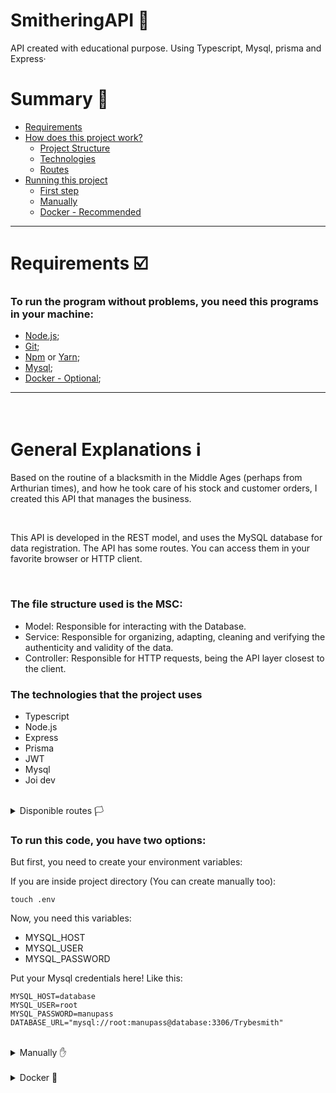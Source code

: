 # SmitheringAPI 🔨
API created with educational purpose.
Using Typescript, Mysql, prisma and Express·


# Summary 📖

- [Requirements](#requires)
- [How does this project work?](#general-explanations-ℹ️)
  - [Project Structure](#structure)
  - [Technologies](#techs)
  - [Routes](#routes)
- [Running this project](#running)
  - [First step](#first)
  - [Manually](#manually)
  - [Docker - Recommended](#docker)

---


<h1 id="requires">
  Requirements ☑️
</h1>
  
### To run the program without problems, you need this programs in your machine:

- [Node.js](https://docs.npmjs.com/downloading-and-installing-node-js-and-npm);
- [Git](https://git-scm.com/book/pt-br/v2/Come%C3%A7ando-Instalando-o-Git);
- [Npm](https://docs.npmjs.com/downloading-and-installing-node-js-and-npm) or [Yarn](https://yarnpkg.com/getting-started/install);
- [Mysql](https://dev.mysql.com/doc/mysql-shell/8.0/en/mysql-shell-install-linux-quick.html);
- [Docker - Optional](https://docs.docker.com/get-docker/);

---
<br>

# General Explanations ℹ️


<p>
Based on the routine of a blacksmith in the Middle Ages (perhaps from Arthurian times), and how he took care of his stock and customer orders, I created this API that manages the business.
</p>


<br>

<p>
This API is developed in the REST model, and uses the MySQL database for data registration. The API has some routes. You can access them in your favorite browser or HTTP client.
</p>

<br>

<h3 id="structure">
The file structure used is the MSC:
</h3>

- Model: Responsible for interacting with the Database.
- Service: Responsible for organizing, adapting, cleaning and verifying the authenticity and validity of the data.
- Controller: Responsible for HTTP requests, being the API layer closest to the client.



<h3 id="techs">
The technologies that the project uses
</h3>

- Typescript
- Node.js
- Express
- Prisma
- JWT
- Mysql
- Joi dev

<br>

<details close id="routes">
  <summary>
    Disponible routes 🏳️
  </summary>
  
  <h5>Attention!</h5>

If this project is running on your machine, the routes will be exactly like this. If not, adapt the route by changing your domain, port or whatever is necessary.

- Default Route - GET - http://localhost:3000/

 This route is only available for quick reference out of production. Return a list of products.

---

- CreateNewUser Route - POST - http://localhost:3000/users

  Used to register new user.

```
{
  "username": "Ozan",
  "classe": "Human Archer",
  "level": 10,
  "password": "Sorrow and borrow"
}
```
  
---
  
- Login Route - POST - http://localhost:3000/login
  
  Used to log-in your account. If you used the seed disponible in this project, you can login with account:
  
 ```
 {
   "password": "whyAreYouRunning",
   "username": "default_admin"
 }
 ```
  
  
---

- SetProduct Route - POST - http://localhost:3000/products

  You must be logged in to access and interact with your products. Return a new Token.

```
{
    "name": "Phonsy Knife",
    "amount": "3",
    "url": "invalidURL.com",
    "price": "12 GC"
}
```

---

- GetAllProductsRoute - GET - http://localhost:3000/products

  You must be logged in to see and set new products. Just log-in and use your generated token.8

---

- SetNewOrder - POST - http://localhost:3000/orders

  You must be logged in to see and set new products. Just log-in and use your generated token. In this case, the product id is inserted (like the exemple below).

```
{
    "products": [1]
}
```

---

- GetAllOrders - GET - http://localhost:3000/orders

  Search all the products you've ever ordered. As it is a relational database, all information will be automatically extracted from other tables.
  Login here is necessary.

---
  
  In this route, just inform the order id in the URL. Return an order if it exists.
  
- GetOrderById - GET - http://localhost:3000/orders/"idNumberHere"


<br>


</details>



<h3 id="running">
To run this code, you have two options:
</h3>


<p id="first">
  But first, you need to create your environment variables:
</p>

  If you are inside project directory (You can create manually too):
 
  ```
  touch .env
  ```
  
  Now, you need this variables:
  
  - MYSQL_HOST
  - MYSQL_USER
  - MYSQL_PASSWORD
  
  Put your Mysql credentials here! Like this:
  
  ```
  MYSQL_HOST=database
  MYSQL_USER=root
  MYSQL_PASSWORD=manupass
  DATABASE_URL="mysql://root:manupass@database:3306/Trybesmith"
  ```
  
<br>

<details close>
  <summary id="manually">Manually ✋</summary>
 
  <br>
  
  (That command create a new directory for you, and move to inside it).
  
  ```
  mkdir smitheringApi && cd smitheringApi
  ```

  ---

  (That command as will clone this project to you).
  
  ```
  git clone git@github.com:manupilation/SmitheringAPI.git
  ```
  
  ```
  cd SmitheringAPI
  ```

  ---
  
  ```
  $ install
  ```
  
  (Using npm or yarn in place of "$", run it to install all dependencies)

  ---
  
  If you want a faster initialization, whose database will initialize populated (seed), you can choose the following command:

  ```
  npm run db:start
  ```
  
  ```
  yarn db:start
  ```
  
  (Using npm or yarn)

  ---
  
  But if you choose to initialize with an empty DB, use the command:
  
  ```
  $ start
  ```
  
  
</details>

<br>

<details close>
  <summary id="docker">Docker 🐋</summary>
 
  <br>
  
  
  With docker, everything becomes simpler. If you use docker compose, run the docker-compose.yml file in the main directory.

  Docker compose will automatically generate a MySQL image and run the API on port 3000.
</details>
